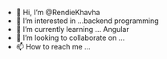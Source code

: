 - 👋 Hi, I’m @RendieKhavha
- 👀 I’m interested in ...backend programming
- 🌱 I’m currently learning ... Angular
- 💞️ I’m looking to collaborate on ...
- 📫 How to reach me ...

<!---
RendieKhavha/RendieKhavha is a ✨ special ✨ repository because its `README.md` (this file) appears on your GitHub profile.
You can click the Preview link to take a look at your changes.
--->
